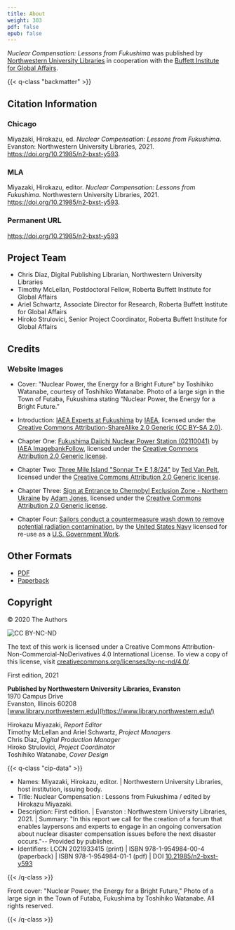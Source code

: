 ```yaml
---
title: About
weight: 303
pdf: false
epub: false
---
```


_Nuclear Compensation: Lessons from Fukushima_ was published by [Northwestern University Libraries](https://www.library.northwestern.edu/research/scholarly/digital-publishing.html) in cooperation with the [Buffett Institute for Global Affairs](https://buffett.northwestern.edu/). 

{{< q-class "backmatter" >}}

## Citation Information

### Chicago

Miyazaki, Hirokazu, ed. *Nuclear Compensation: Lessons from Fukushima*. Evanston: Northwestern University Libraries, 2021. https://doi.org/10.21985/n2-bxst-y593.

### MLA

Miyazaki, Hirokazu, editor. *Nuclear Compensation: Lessons from Fukushima*. Northwestern University Libraries, 2021. https://doi.org/10.21985/n2-bxst-y593. 

### Permanent URL

https://doi.org/10.21985/n2-bxst-y593

## Project Team

- Chris Diaz, Digital Publishing Librarian, Northwestern University Libraries
- Timothy McLellan, Postdoctoral Fellow, Roberta Buffett Institute for Global Affairs
- Ariel Schwartz, Associate Director for Research, Roberta Buffett Institute for Global Affairs
- Hiroko Strulovici, Senior Project Coordinator, Roberta Buffett Institute for Global Affairs

## Credits

### Website Images

- Cover: "Nuclear Power, the Energy for a Bright Future" by Toshihiko Watanabe, courtesy of Toshihiko Watanabe. Photo of a large sign in the Town of Futaba, Fukushima stating “Nuclear Power, the Energy for a Bright Future.”

- Introduction: [IAEA Experts at Fukushima](https://flic.kr/p/ec5jXh) by [IAEA](https://www.flickr.com/photos/iaea_imagebank/), licensed under the [Creative Commons Attribution-ShareAlike 2.0 Generic (CC BY-SA 2.0)](https://creativecommons.org/licenses/by-sa/2.0/). 

- Chapter One: [Fukushima Daiichi Nuclear Power Station (02110041)](https://flic.kr/p/qcinzK) by [IAEA ImagebankFollow](https://www.flickr.com/photos/iaea_imagebank/), licensed under the [Creative Commons Attribution 2.0 Generic license](https://creativecommons.org/licenses/by/2.0). 

- Chapter Two: [Three Mile Island "Sonnar T* E 1,8/24"](https://flic.kr/p/e3XYEi) by [Ted Van Pelt](https://www.flickr.com/photos/bantam10/), licensed under the [Creative Commons Attribution 2.0 Generic license](https://creativecommons.org/licenses/by/2.0). 

- Chapter Three: [Sign at Entrance to Chernobyl Exclusion Zone - Northern Ukraine](https://flic.kr/p/GSu7Qh) by [Adam Jones](https://www.flickr.com/people/41000732@N04), licensed under the [Creative Commons Attribution 2.0 Generic license](https://creativecommons.org/licenses/by/2.0). 

- Chapter Four: [Sailors conduct a countermeasure wash down to remove potential radiation contamination.](https://flic.kr/p/9u3dAX) by the [United States Navy](https://www.flickr.com/photos/usnavy/) licensed for re-use as a [U.S. Government Work](https://www.usa.gov/government-works). 

## Other Formats

  - [PDF](/downloads/Miyazaki_nuclear-compensation.pdf)
  - [Paperback](#)

## Copyright

© 2020 The Authors

![CC BY-NC-ND](/img/by-nc-nd.png)

The text of this work is licensed under a Creative Commons Attribution-Non-Commercial-NoDerivatives 4.0 International License. To view a copy of this license, visit [creativecommons.org/licenses/by-nc-nd/4.0/](https://creativecommons.org/licenses/by-nc-nd/4.0/).

First edition, 2021<br />

**Published by Northwestern University Libraries, Evanston**<br />
1970 Campus Drive<br />
Evanston, Illinois 60208<br />
[www.library.northwestern.edu](https://www.library.northwestern.edu/)<br />

Hirokazu Miyazaki, *Report Editor*<br />
Timothy McLellan and Ariel Schwartz, *Project Managers*<br />
Chris Diaz, *Digital Production Manager*<br />
Hiroko Strulovici, *Project Coordinator*<br />
Toshihiko Watanabe, *Cover Design*<br />

{{< q-class "cip-data" >}}

- Names: Miyazaki, Hirokazu, editor. | Northwestern University Libraries, host institution, issuing 
   body.  
- Title: Nuclear Compensation : Lessons from Fukushima / edited by Hirokazu Miyazaki.  
- Description: First edition. | Evanston : Northwestern University Libraries, 2021. | Summary: "In this report we call for the creation of a forum that enables laypersons and experts to engage in an ongoing conversation about nuclear disaster compensation issues before the next disaster occurs."-- Provided by publisher.  
- Identifiers: LCCN 2021933415 (print) | ISBN 978-1-954984-00-4 (paperback) | ISBN 978-1-954984-01-1 (pdf) | DOI [10.21985/n2-bxst-y593](https://doi.org/10.21985/n2-bxst-y593)

{{< /q-class >}}

Front cover: "Nuclear Power, the Energy for a Bright Future," Photo of a large sign in the Town of Futaba, Fukushima by Toshihiko Watanabe. All rights reserved.

{{< /q-class >}}